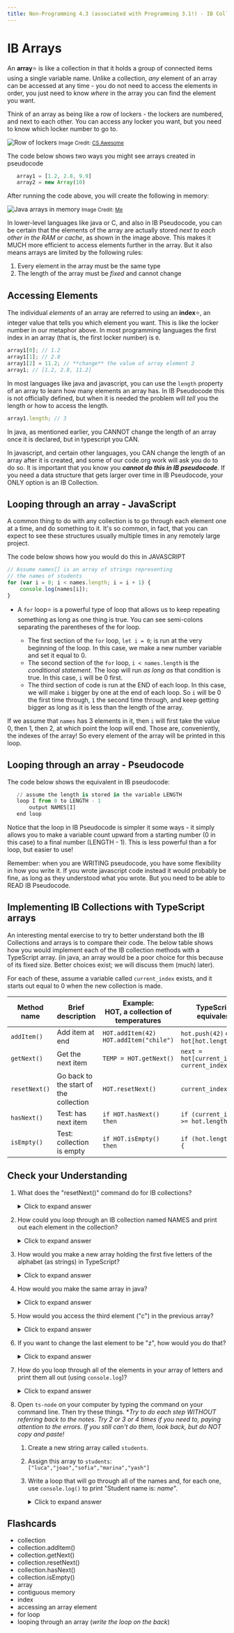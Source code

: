 ```yaml
---
title: Non-Programming 4.3 (associated with Programming 3.1!) - IB Collections and Arrays
---
```


# IB Arrays

An **array**:star: is like a collection in that it holds a group of connected items using a single variable name. Unlike a collection, *any* element of an array can be accessed at any time - you do not need to access the elements in order, you just need to know *where* in the array you can find the element you want.

Think of an array as being like a row of lockers - the lockers are numbered, and next to each other. You can access any locker you want, but you need to know which locker number to go to.

![Row of lockers](https://csawesome.runestone.academy/runestone/books/published/csawesome/_images/rowLockers.jpg)
<small>Image Credit: [CS Awesome](https://csawesome.runestone.academy/runestone/books/published/csawesome/Unit6-Arrays/topic-6-1-array-basics.html#declaring-and-creating-an-array)</small>

The code below shows two ways you might see arrays created in pseudocode

```js
   array1 = [1.2, 2.8, 9.9]
   array2 = new Array(10)
```

After running the code above, you will create the following in memory:

![Java arrays in memory](https://docs.google.com/drawings/d/e/2PACX-1vRD9Uec6OuweycqHcz6SKt_XnnRjHBFvMlScXoc1fPEkhgONDME61AG0tobw1kALxMyrZ3WNm1Mkm0j/pub?w=618&amp;h=336)
<small>Image Credit: [Me](https://docs.google.com/drawings/d/1DQpQOspzFO90crV4ujwrri7RNG19NW-2JEPkN6IlXzg/edit)</small>

In lower-level languages like java or C, and also in IB Pseudocode, you can be certain that the elements of the array are actually stored *next to each other in the RAM or cache*, as shown in the image above. This makes it MUCH more efficient to access elements further in the array. But it also means arrays are limited by the following rules:

1. Every element in the array must be the same type
2. The length of the array must be *fixed* and cannot change


## Accessing Elements

The individual *elements* of an array are referred to using an **index**:star:, an integer value that tells you which element you want. This is like the locker number in our metaphor above. In most programming languages the first index in an array (that is, the first locker number) is `0`.

```js
array1[0]; // 1.2
array1[1]; // 2.8
array1[2] = 11.2; // **change** the value of array element 2
array1; // [1.2, 2.8, 11.2]
```

In most languages like java and javascript, you can use the `length` property of an array to learn how many elements an array has. In IB Pseudocode this is not officially defined, but when it is needed the problem will *tell* you the length or how to access the length.

```ts
array1.length; // 3
```

In java, as mentioned earlier, you CANNOT change the length of an array once it is declared, but in typescript you CAN.

In javascript, and certain other languages, you CAN change the length of an array after it is created, and some of our code.org work will ask you do to do so. It is important that you know you ***cannot do this in IB pseudocode***. If you need a data structure that gets larger over time in IB Pseudocode, your ONLY option is an IB Collection. 

## Looping through an array - JavaScript

A common thing to do with any collection is to go through each element one at a time, and do something to it. It's so common, in fact, that you can expect to see these structures usually multiple times in any remotely large project. 

The code below shows how you would do this in JAVASCRIPT

```js
// Assume names[] is an array of strings representing
// the names of students
for (var i = 0; i < names.length; i = i + 1) {
    console.log(names[i]);
}
```

* A `for` loop:star: is a powerful type of loop that allows us to keep repeating something as long as one thing is true. You can see semi-colons separating the parentheses of the for loop.

    * The first section of the `for` loop, `let i = 0`; is run at the very beginning of the loop. In this case, we make a new number variable and set it equal to 0.
    * The second section of the `for` loop, `i < names.length` is the *conditional statement*. The loop will run *as long as* that condition is true. In this case, `i` will be 0 first.
    * The third section of code is run at the END of each loop. In this case, we will make `i` bigger by one at the end of each loop. So `i` will be 0 the first time through, `1` the second time through, and keep getting bigger as long as it is less than the length of the array.

If we assume that `names` has 3 elements in it, then `i` will first take the value 0, then 1, then 2, at which point the loop will end. Those are, conveniently, the indexes of the array! So every element of the array will be printed in this loop.

## Looping through an array - Pseudocode

The code below shows the equivalent in IB pseudocode:

```python
   // assume the length is stored in the variable LENGTH
   loop I from 0 to LENGTH - 1
       output NAMES[I]
   end loop
```

Notice that the loop in IB Pseudocode is simpler it some ways - it simply allows you to make a variable count upward from a starting number (0 in this case) to a final number (LENGTH - 1). This is less powerful than a for loop, but easier to use!

Remember: when you are WRITING pseudocode, you have some flexibility in how you write it. If you wrote javascript code instead it would probably be fine, as long as they understood what you wrote. But you need to be able to READ IB Pseudocode.

## Implementing IB Collections with TypeScript arrays

An interesting mental exercise to try to better understand both the IB Collections and arrays is to compare their code. The below table shows how you would implement each of the IB collection methods with a TypeScript array. (in java, an array would be a poor choice for this because of its fixed size. Better choices exist; we will discuss them (much) later).

For each of these, assume a variable called `current_index` exists, and it starts out equal to 0 when the new collection is made.

| Method  name  | Brief description                      | Example: <br>HOT, a collection of temperatures | TypeScript equivalent                              |
| ------------- | -------------------------------------- | ---------------------------------------------- | -------------------------------------------------- |
| `addItem()`   | Add item at end                        | `HOT.addItem(42)`<br>`HOT.addItem("chile")`    | `hot.push(42)` or `hot[hot.length]=42;`            |
| `getNext()`   | Get the next item                      | `TEMP = HOT.getNext()`                         | `next = hot[current_index];`<br>`current_index++;` |
| `resetNext()` | Go back to the start of the collection | `HOT.resetNext()`                              | `current_index = 0;`                               |
| `hasNext()`   | Test: has next item                    | `if HOT.hasNext() then`                        | `if (current_index >= hot.length) {`               |
| `isEmpty()`   | Test: collection is empty              | `if HOT.isEmpty() then`                        | `if (hot.length==0) {`                             |

## Check your Understanding
1. What does the "resetNext()" command do for IB collections?
   
   <details markdown="1"><summary>Click to expand answer</summary>
   It makes it so the next time you call `getNext()` you will get the FIRST element.
   </details> 

2. How could you loop through an IB collection named NAMES and print out each element in the collection?
      
   <details markdown="1"><summary>Click to expand answer</summary>
   ```python
   NAMES.resetNext()
   loop while NAMES.hasNext()
     output(NAMES.getNext())
   end loop
   ```
   </details>

3. How would you make a new array holding the first five letters of the alphabet (as strings) in TypeScript?

   <details markdown="1"><summary>Click to expand answer</summary>
   ```ts
   let arr:string[] = ["a", "b", "c", "d", "e"];
   ```
   </details>

4. How would you make the same array in java?

   <details markdown="1"><summary>Click to expand answer</summary>
   ```java
   String[] arr = {"a", "b", "c", "d", "e"};
   ```
   </details>

5. How would you access the third element ("c") in the previous array?

   <details markdown="1"><summary>Click to expand answer</summary>
    ```ts
   arr[2]
   ```
   </details>

6. If you want to change the last element to be "z", how would you do that?

   <details markdown="1"><summary>Click to expand answer</summary>
   ```ts
   arr[4]="z";
   ```
   </details>

7. How do you loop through all of the elements in your array of letters and print them all out (using `console.log`)?

   <details markdown="1"><summary>Click to expand answer</summary>
   ```ts
   for (let i = 0; i < arr.length; i++) {
       console.log(arr[i]);
   }
   ```
   </details>

8. Open `ts-node` on your computer by typing the command on your command line. Then try these things. **Try to do each step WITHOUT referring back to the notes. Try 2 or 3 or 4 times if you need to, paying attention to the errors. If you still can't do them, look back, but do NOT copy and paste!*
   1. Create a new string array called `students`. 
   2. Assign this array to `students`: `["luca","joao","sofia","marina","yash"]`
   3. Write a loop that will go through all of the names and, for each one, use `console.log()` to print "Student name is: *name*".
      
      <details markdown="1"><summary>Click to expand answer</summary>
      ```ts
      let students:string[] = [];
      students = ["luca", "joao", "sofia", "marina", "yash"];
      for (let i = 0; i < students.length; i++) {
          console.log("Student name is: " + students[i]);
      }
      ```
      </details>

## Flashcards

* collection
* collection.addItem()
* collection.getNext()
* collection.resetNext()
* collection.hasNext()
* collection.isEmpty()
* array
* contiguous memory
* index
* accessing an array element
* for loop
* looping through an array (*write the loop on the back*)